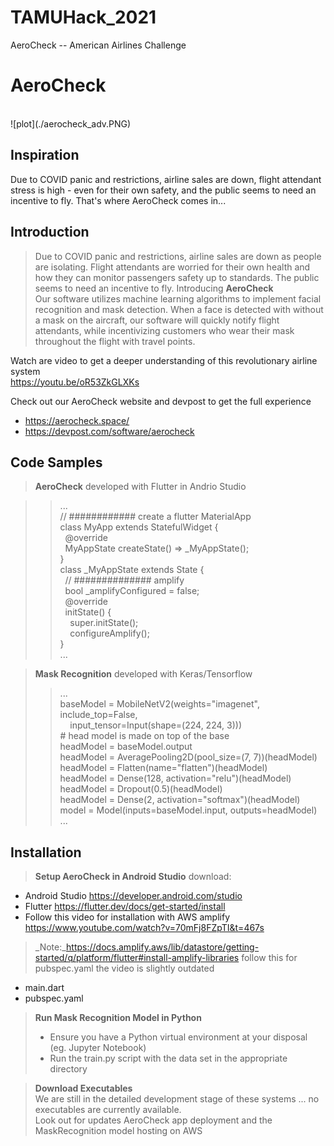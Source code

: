 # TAMUHack_2021
AeroCheck -- American Airlines Challenge

# AeroCheck

</br>
![plot](./aerocheck_adv.PNG)
</br>

## Inspiration

Due to COVID panic and restrictions, airline sales are down, flight attendant stress is high - even for their own safety, and the public seems to need an incentive to fly. That's where AeroCheck comes in...

## Introduction

> Due to COVID panic and restrictions, airline sales are down as people are isolating. Flight attendants are worried for their own health and how they can monitor passengers safety up to standards. The public seems to need an incentive to fly.
>Introducing **AeroCheck**</br>
Our software utilizes machine learning algorithms to implement facial recognition and mask detection. When a face is detected with without a mask on the aircraft, our software will quickly notify flight attendants, while incentivizing customers who wear their mask throughout the flight with travel points.</br>

Watch are video to get a deeper understanding of this revolutionary airline system</br>
https://youtu.be/oR53ZkGLXKs </br>

Check out our AeroCheck website and devpost to get the full experience
* https://aerocheck.space/
* https://devpost.com/software/aerocheck

## Code Samples

> **AeroCheck** developed with Flutter in Andrio Studio</br>

>>...</br>
> >// ############ create a flutter MaterialApp</br>
>class MyApp extends StatefulWidget {<br>
>&nbsp;&nbsp;@override</br>
>&nbsp;&nbsp;MyAppState createState() => _MyAppState();</br>
>}</br>
>class _MyAppState extends State<MyApp> {</br>
>&nbsp;&nbsp;// ############## amplify</br>
>&nbsp;&nbsp;bool _amplifyConfigured = false; </br>
 &nbsp;&nbsp;@override </br>
 &nbsp;&nbsp;initState() {</br>
 &nbsp;&nbsp;&nbsp;&nbsp;super.initState();</br>
 &nbsp;&nbsp;&nbsp;&nbsp;configureAmplify();</br>
 }</br>...</br>

>**Mask Recognition** developed with Keras/Tensorflow
>>...</br>baseModel = MobileNetV2(weights="imagenet", include_top=False,</br>
>&nbsp;&nbsp;&nbsp;&nbsp;input_tensor=Input(shape=(224, 224, 3)))</br>
>\# head model is made on top of the base</br>
headModel = baseModel.output</br>
headModel = AveragePooling2D(pool_size=(7, 7))(headModel)</br>
headModel = Flatten(name="flatten")(headModel)</br>
headModel = Dense(128, activation="relu")(headModel)</br>
headModel = Dropout(0.5)(headModel)</br>
headModel = Dense(2, activation="softmax")(headModel)</br>
model = Model(inputs=baseModel.input, outputs=headModel)</br>...</br>


## Installation

> **Setup AeroCheck in Android Studio** download:
* Android Studio https://developer.android.com/studio
* Flutter https://flutter.dev/docs/get-started/install
* Follow this video for installation with AWS amplify https://www.youtube.com/watch?v=70mFj8FZpTI&t=467s
>_Note:_https://docs.amplify.aws/lib/datastore/getting-started/q/platform/flutter#install-amplify-libraries follow this for pubspec.yaml the video is slightly outdated
* main.dart
* pubspec.yaml</br>

>**Run Mask Recognition Model in Python**
>* Ensure you have a Python virtual environment at your disposal (eg. Jupyter Notebook)
>* Run the train.py script with the data set in the appropriate directory

>**Download Executables**</br>
> We are still in the detailed development stage of these systems ... no executables are currently available.</br>
>Look out for updates AeroCheck app deployment and the MaskRecognition model hosting on AWS
